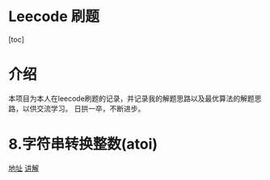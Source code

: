 Leecode 刷题
===
[toc]


# 介绍

本项目为本人在leecode刷题的记录，并记录我的解题思路以及最优算法的解题思路，以供交流学习。
日拱一卒，不断进步。

# 8.字符串转换整数(atoi)
[地址](https://leetcode-cn.com/problems/string-to-integer-atoi/)
[讲解]()